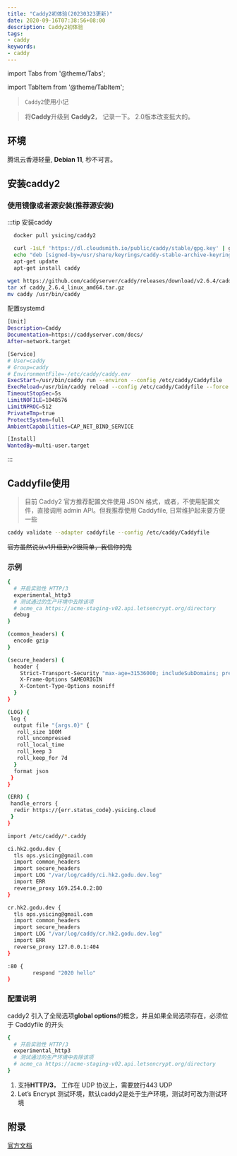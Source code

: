 ```yaml
---
title: "Caddy2初体验(20230323更新)"
date: 2020-09-16T07:38:56+08:00
description: Caddy2初体验
tags:
- caddy
keywords:
- caddy
---
```


import Tabs from '@theme/Tabs';

import TabItem from '@theme/TabItem';

> `Caddy2`使用小记

<!-- truncate -->

> 将**Caddy**升级到 **Caddy2**， 记录一下。 2.0版本改变挺大的。

## 环境

腾讯云香港轻量, **Debian 11**, 秒不可言。

## 安装caddy2

### 使用镜像或者源安装(推荐源安装)

:::tip 安装caddy

<Tabs>
  <TabItem value="docker" label="docker">

```bash title="caddy镜像"
  docker pull ysicing/caddy2
```
  </TabItem>
  <TabItem value="repo" label="repo(推荐)">

```bash title="caddy安装"
  curl -1sLf 'https://dl.cloudsmith.io/public/caddy/stable/gpg.key' | gpg --dearmor -o /usr/share/keyrings/caddy-stable-archive-keyring.gpg
  echo "deb [signed-by=/usr/share/keyrings/caddy-stable-archive-keyring.gpg] https://mirrors.ysicing.cloud/caddy/stable/deb/debian any-version main" | tee /etc/apt/sources.list.d/caddy.list
  apt-get update
  apt-get install caddy
```
  </TabItem>

<TabItem value="二进制" label="二进制">

```bash title="caddy安装"
wget https://github.com/caddyserver/caddy/releases/download/v2.6.4/caddy_2.6.4_linux_amd64.tar.gz
tar xf caddy_2.6.4_linux_amd64.tar.gz
mv caddy /usr/bin/caddy
```

配置systemd

```bash title="/etc/systemd/system/caddy.service"
[Unit]
Description=Caddy
Documentation=https://caddyserver.com/docs/
After=network.target

[Service]
# User=caddy
# Group=caddy
# EnvironmentFile=-/etc/caddy/caddy.env
ExecStart=/usr/bin/caddy run --environ --config /etc/caddy/Caddyfile
ExecReload=/usr/bin/caddy reload --config /etc/caddy/Caddyfile --force
TimeoutStopSec=5s
LimitNOFILE=1048576
LimitNPROC=512
PrivateTmp=true
ProtectSystem=full
AmbientCapabilities=CAP_NET_BIND_SERVICE

[Install]
WantedBy=multi-user.target
```

</TabItem>
</Tabs>

:::

## Caddyfile使用

> 目前 Caddy2 官方推荐配置文件使用 JSON 格式，或者，不使用配置文件，直接调用 admin API。但我推荐使用 Caddyfile, 日常维护起来要方便一些

```bash title="校验是否合法"
caddy validate --adapter caddyfile --config /etc/caddy/Caddyfile
```

<del>官方虽然说从v1升级到v2很简单，我信你的鬼</del>

### 示例

```bash title="/etc/caddy/Caddyfile"
{
  # 开启实验性 HTTP/3
  experimental_http3
  # 测试通过的生产环境中去除该项
  # acme_ca https://acme-staging-v02.api.letsencrypt.org/directory
  debug
}

(common_headers) {
  encode gzip
}

(secure_headers) {
  header {
    Strict-Transport-Security "max-age=31536000; includeSubDomains; preload"
    X-Frame-Options SAMEORIGIN
    X-Content-Type-Options nosniff
  }
}

(LOG) {
 log {
  output file "{args.0}" {
   roll_size 100M
   roll_uncompressed
   roll_local_time
   roll_keep 3
   roll_keep_for 7d
  }
  format json
 }
}

(ERR) {
 handle_errors {
  redir https://{err.status_code}.ysicing.cloud
 }
}

import /etc/caddy/*.caddy

```

```bash title="/etc/caddy/ysicing.caddy"
ci.hk2.godu.dev {
  tls ops.ysicing@gmail.com
  import common_headers
  import secure_headers
  import LOG "/var/log/caddy/ci.hk2.godu.dev.log"
  import ERR
  reverse_proxy 169.254.0.2:80
}

cr.hk2.godu.dev {
  tls ops.ysicing@gmail.com
  import common_headers
  import secure_headers
  import LOG "/var/log/caddy/cr.hk2.godu.dev.log"
  import ERR
  reverse_proxy 127.0.0.1:404
}

:80 {
        respond "2020 hello"
}
```

### 配置说明

caddy2 引入了全局选项**global options**的概念，并且如果全局选项存在，必须位于 Caddyfile 的开头

```bash title="全局配置"
{
  # 开启实验性 HTTP/3
  experimental_http3
  # 测试通过的生产环境中去除该项
  # acme_ca https://acme-staging-v02.api.letsencrypt.org/directory
}
```

1. 支持**HTTP/3**， 工作在 UDP 协议上，需要放行443 UDP
2. Let’s Encrypt 测试环境，默认caddy2是处于生产环境，测试时可改为测试环境

## 附录

[官方文档](https://caddyserver.com/docs/caddyfile)
